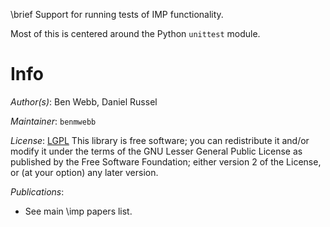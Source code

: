 \brief Support for running tests of IMP functionality.

Most of this is centered around the Python `unittest` module.

# Info

_Author(s)_: Ben Webb, Daniel Russel

_Maintainer_: `benmwebb`

_License_: [LGPL](http://www.gnu.org/licenses/old-licenses/lgpl-2.1.html)
This library is free software; you can redistribute it and/or
modify it under the terms of the GNU Lesser General Public
License as published by the Free Software Foundation; either
version 2 of the License, or (at your option) any later version.


_Publications_:
 - See main \imp papers list.
